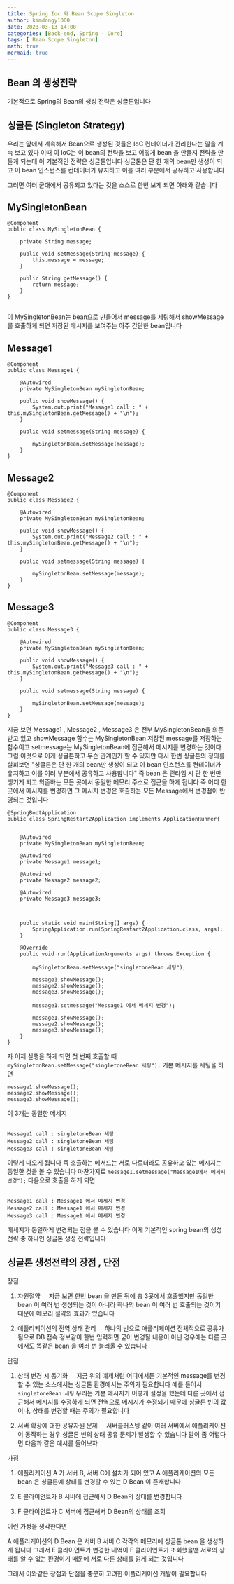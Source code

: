 ```yaml
---
title: Spring Ioc 와 Bean Scope Singleton
author: kimdongy1000
date: 2023-03-13 14:00
categories: [Back-end, Spring - Core]
tags: [ Bean Scope Singleton]
math: true
mermaid: true
---
```


## Bean 의 생성전략 
기본적으로 Spring의 Bean의 생성 전략은 싱글톤입니다

## 싱글톤 (Singleton Strategy)
우리는 앞에서 계속해서 Bean으로 생성된 것들은 IoC 컨테이너가 관리한다는 말을 계속 보고 있다 이때 이 IoC는 이 bean의 전략을 보고 어떻게 bean 을 만들지 전략을 만들게 되는데
이 기본적인 전략은 싱글톤입니다 싱글톤은 단 한 개의 bean만 생성이 되고 이 bean 인스턴스를 컨테이너가 유지하고 이를 여러 부분에서 공유하고 사용합니다

그러면 여러 군대에서 공유되고 있다는 것을 소스로 한번 보게 되면 아래와 같습니다

## MySingletonBean
```
@Component
public class MySingletonBean {
	
	private String message;
	
	public void setMessage(String message) {
		this.message = message;
	}
	
	public String getMessage() {
		return message;
	}
}


```
이 MySingletonBean는 bean으로 만들어서 message를 세팅해서 showMessage를 호출하게 되면 저장된 메시지를 보여주는 아주 간단한 bean입니다

## Message1
```
@Component
public class Message1 {

	@Autowired
	private MySingletonBean mySingletonBean;

	public void showMessage() {
		System.out.print("Message1 call : " + this.mySingletonBean.getMessage() + "\n");
	}

	public void setmessage(String message) {

		mySingletonBean.setMessage(message);
	}
}

```

## Message2
```
@Component
public class Message2 {

	@Autowired
	private MySingletonBean mySingletonBean;

	public void showMessage() {
		System.out.print("Message2 call : " + this.mySingletonBean.getMessage() + "\n");
	}

	public void setmessage(String message) {

		mySingletonBean.setMessage(message);
	}
}

```

## Message3 
```
@Component
public class Message3 {

	@Autowired
	private MySingletonBean mySingletonBean;

	public void showMessage() {
		System.out.print("Message3 call : " + this.mySingletonBean.getMessage() + "\n");
	}

	public void setmessage(String message) {

		mySingletonBean.setMessage(message);
	}
}

```

지금 보면 Message1 , Message2 , Message3 은 전부 MySingletonBean을 의존 받고 있고 showMessage 함수는 MySingletonBean 저장된 message를 저장하는 함수이고
setmessage는 MySingletonBean에 접근해서 메시지를 변경하는 것이다 그럼 이것으로 이게 싱글톤하고 무슨 관계인가 할 수 있지만
다시 한번 싱글톤의 정의를 살펴보면 "싱글톤은 단 한 개의 bean만 생성이 되고 이 bean 인스턴스를 컨테이너가 유지하고 이를 여러 부분에서 공유하고 사용합니다"
즉 bean 은 런타임 시 단 한 번만 생기게 되고 의존하는 모든 곳에서 동일한 메모리 주소로 접근을 하게 됩니다 즉 어디 한 곳에서 메시지를 변경하면 그 메시지 변경은
호출하는 모든 Message에서 변경점이 반영되는 것입니다

```
@SpringBootApplication
public class SpringRestart2Application implements ApplicationRunner{
	
	 
	@Autowired
	private MySingletonBean mySingletonBean;
	
	@Autowired
	private Message1 message1;
	
	@Autowired
	private Message2 message2;
	
	@Autowired
	private Message3 message3;
	
	

	public static void main(String[] args) {
		SpringApplication.run(SpringRestart2Application.class, args);
	}

	@Override
	public void run(ApplicationArguments args) throws Exception {
		
		mySingletonBean.setMessage("singletoneBean 세팅");
		
		message1.showMessage();
		message2.showMessage();
		message3.showMessage();
		
		message1.setmessage("Message1 에서 메세지 변경");
		
		message1.showMessage();
		message2.showMessage();
		message3.showMessage();	
	}	
}
```

자 이제 실행을 하게 되면 첫 번째 호출할 때 `mySingletonBean.setMessage("singletoneBean 세팅");` 기본 메시지를 세팅을 하면

```
message1.showMessage();
message2.showMessage();
message3.showMessage();

```
이 3개는 동일한 메세지 
```

Message1 call : singletoneBean 세팅
Message2 call : singletoneBean 세팅
Message3 call : singletoneBean 세팅

```

이렇게 나오게 됩니다 즉 호출하는 메서드는 서로 다르더라도 공유하고 있는 메시지는 동일한 것을 볼 수 있습니다 마찬가지로 `message1.setmessage("Message1에서 메세지 변경");`
다음으로 호출을 하게 되면

```

Message1 call : Message1 에서 메세지 변경
Message2 call : Message1 에서 메세지 변경
Message3 call : Message1 에서 메세지 변경

```
메세지가 동일하게 변경되는 점을 볼 수 있습니다 이게 기본적인 spring bean의 생성 전략 중 하나인 싱글톤 생성 전략입니다

## 싱글톤 생성전략의 장점 , 단점 

장점
1. 자원절약
    지금 보면 한번 bean 을 만든 뒤에 총 3곳에서 호출했지만 동일한 bean 이 여러 번 생성되는 것이 아니라 하나의 bean 이 여러 번 호출되는 것이기 때문에 메모리 절약의 효과가 있습니다

2. 애플리케이션의 전역 상태 관리
    하나의 빈으로 애플리케이션 전체적으로 공유가 됨으로 DB 접속 정보같이 한번 입력하면 굳이 변경될 내용이 아닌 경우에는 다른 곳에서도 똑같은 bean 을 여러 번 불러올 수 있습니다

단점
1. 상태 변경 시 동기화
    지금 위의 예제처럼 어디에서든 기본적인 message를 변경할 수 있는 소스에서는 싱글톤 환경에서는 주의가 필요합니다 예를 들어서 `singletoneBean 세팅` 우리는 기본 메시지가 이렇게 	설정을 했는데 다른 곳에서 접근해서 메시지를 수정하게 되면 전역으로 메시지가 수정되기 때문에 싱글톤 빈의 값이나, 상태를 변경할 때는 주의가 필요합니다

2. 서버 확장에 대한 공유자원 문제
    서버클러스팅 같이 여러 서버에서 애플리케이션이 동작하는 경우 싱글톤 빈의 상태 공유 문제가 발생할 수 있습니다 말이 좀 어렵다면 다음과 같은 예시를 들어보자

가정
1. 애플리케이션 A 가 서버 B, 서버 C에 설치가 되어 있고 A 애플리케이션의 모든 bean 은 싱글톤에 상태를 변경할 수 있는 D Bean 이 존재합니다

2. E 클라이언트가 B 서버에 접근해서 D Bean의 상태를 변경합니다

3. F 클라이언트가 C 서버에 접근해서 D Bean의 상태를 조회

이런 가정을 생각한다면

A 애플리케이션의 D Bean 은 서버 B 서버 C 각각의 메모리에 싱글톤 bean 을 생성하게 됩니다 그래서 E 클라이언트가 변경한 내역이 F 클라이언트가 조회했을땐 서로의 상태를 알 수 없는 환경이기 때문에 서로 다른 상태를 읽게 되는 것입니다 

그래서 이와같은 장점과 단점을 충분히 고려한 어플리케이션 개발이 필요합니다